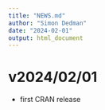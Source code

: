 ```yaml
---
title: "NEWS.md"
author: "Simon Dedman"
date: "2024-02-01"
output: html_document
---
```

# v2024/02/01
* first CRAN release

<!-- If an item is related to an issue in GitHub, include the issue number in parentheses, e.g. (#​10).
If an item is related to a pull request, include the pull request number and the author, e.g. (#​101, @hadley).
Doing this makes it easy to navigate to the relevant issues on GitHub.-->
